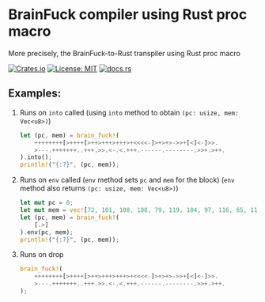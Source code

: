 # BrainFuck compiler using Rust proc macro
More precisely, the BrainFuck-to-Rust transpiler using Rust proc macro

[![Crates.io](https://img.shields.io/crates/v/bflib)](https://crates.io/crates/bflib)
[![License: MIT](https://img.shields.io/badge/License-MIT-green.svg)](https://opensource.org/licenses/MIT)
[![docs.rs](https://docs.rs/rustpython/badge.svg)](https://docs.rs/bflib/)




## Examples:

1. Runs on `into` called
   (using `into` method to obtain `(pc: usize, mem: Vec<u8>)`)
   ```rust
   let (pc, mem) = brain_fuck!(
       ++++++++[>++++[>++>+++>+++>+<<<<-]>+>+>->>+[<]<-]>>.
       >---.+++++++..+++.>>.<-.<.+++.------.--------.>>+.>++.
   ).into();
   println!("{:?}", (pc, mem));
   ```
2. Runs on `env` called
   (`env` method sets `pc` and `mem` for the block)
   (`env` method also returns `(pc: usize, mem: Vec<u8>)`)
   ```rust
   let mut pc = 0;
   let mut mem = vec![72, 101, 108, 108, 79, 119, 104, 97, 116, 65, 115, 10, 0];
   let (pc, mem) = brain_fuck!(
       [.>]
   ).env(pc, mem);
   println!("{:?}", (pc, mem));
   ```
3. Runs on drop
   ```rust
   brain_fuck!(
       ++++++++[>++++[>++>+++>+++>+<<<<-]>+>+>->>+[<]<-]>>.
       >---.+++++++..+++.>>.<-.<.+++.------.--------.>>+.>++.
   );
   ```
